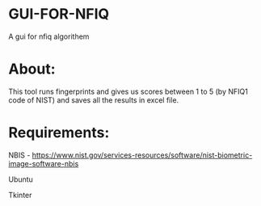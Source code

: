 # GUI-FOR-NFIQ
A gui for nfiq algorithem 


# About:
This tool runs fingerprints and gives us scores between 1 to 5 (by NFIQ1 code of NIST) and saves all the results in excel file.

# Requirements:
NBIS - https://www.nist.gov/services-resources/software/nist-biometric-image-software-nbis

Ubuntu

Tkinter

